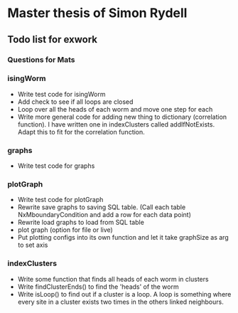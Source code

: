 # Master thesis of Simon Rydell

## Todo list for exwork ##

### Questions for Mats ###

### isingWorm ###

* Write test code for isingWorm
* Add check to see if all loops are closed
* Loop over all the heads of each worm and move one step for each
* Write more general code for adding new thing to dictionary (correlation function). I have written one in indexClusters called addIfNotExists. Adapt this to fit for the correlation function.

### graphs ###

* Write test code for graphs

### plotGraph ###

* Write test code for plotGraph
* Rewrite save graphs to saving SQL table. (Call each table NxMboundaryCondition and add a row for each data point)
* Rewrite load graphs to load from SQL table
* plot graph (option for file or live)
* Put plotting configs into its own function and let it take graphSize as arg to set axis

### indexClusters ###

* Write some function that finds all heads of each worm in clusters
* Write findClusterEnds() to find the 'heads' of the worm
* Write isLoop() to find out if a cluster is a loop. A loop is something where every site in a cluster exists two times in the others linked neighbours.
